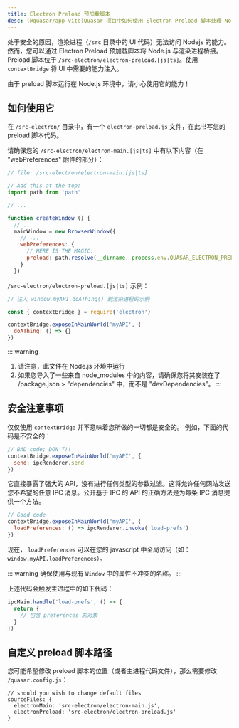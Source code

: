 ```yaml
---
title: Electron Preload 预加载脚本
desc: (@quasar/app-vite)Quasar 项目中如何使用 Electron Preload 脚本处理 Node 集成。
---
```


处于安全的原因，渲染进程（`/src` 目录中的 UI 代码）无法访问 Nodejs 的能力。然而，您可以通过 Electron Preload 预加载脚本将 Node.js 与渲染进程桥接。Preload 脚本位于 `/src-electron/electron-preload.[js|ts]`。使用 `contextBridge` 将 UI 中需要的能力注入。

由于 preload 脚本运行在 Node.js 环境中，请小心使用它的能力！

## 如何使用它
在 `/src-electron/` 目录中，有一个 `electron-preload.js` 文件，在此书写您的 preload 脚本代码。

请确保您的 `/src-electron/electron-main.[js|ts]` 中有以下内容（在 "webPreferences" 附件的部分）：

```js
// file: /src-electron/electron-main.[js|ts]

// Add this at the top:
import path from 'path'

// ...

function createWindow () {
  // ...
  mainWindow = new BrowserWindow({
    // ...
    webPreferences: {
      // HERE IS THE MAGIC:
      preload: path.resolve(__dirname, process.env.QUASAR_ELECTRON_PRELOAD)
    }
  })
```

`/src-electron/electron-preload.[js|ts]` 示例：

```js
// 注入 window.myAPI.doAThing() 到渲染进程的示例

const { contextBridge } = require('electron')

contextBridge.exposeInMainWorld('myAPI', {
  doAThing: () => {}
})
```

::: warning

1. 请注意，此文件在 Node.js 环境中运行
2. 如果您导入了一些来自 node_modules 中的内容，请确保您将其安装在了 /package.json > "dependencies" 中，而不是 "devDependencies"。
:::

## 安全注意事项
仅仅使用 `contextBridge` 并不意味着您所做的一切都是安全的。
例如，下面的代码是不安全的：


```js
// BAD code; DON'T!!
contextBridge.exposeInMainWorld('myAPI', {
  send: ipcRenderer.send
})
```

它直接暴露了强大的 API，没有进行任何类型的参数过滤。这将允许任何网站发送您不希望的任意 IPC 消息。公开基于 IPC 的 API 的正确方法是为每条 IPC 消息提供一个方法。

```js
// Good code
contextBridge.exposeInMainWorld('myAPI', {
  loadPreferences: () => ipcRenderer.invoke('load-prefs')
})
```

现在， `loadPreferences` 可以在您的 javascript 中全局访问（如：`window.myAPI.loadPreferences`）。

::: warning
确保使用与现有 `Window` 中的属性不冲突的名称。
:::

上述代码会触发主进程中的如下代码：

```js
ipcMain.handle('load-prefs', () => {
  return {
    // 包含 preferences 的对象
  }
})
```

## 自定义 preload 脚本路径

您可能希望修改 preload 脚本的位置（或者主进程代码文件），那么需要修改 `/quasar.config.js`：

```
// should you wish to change default files
sourceFiles: {
  electronMain: 'src-electron/electron-main.js',
  electronPreload: 'src-electron/electron-preload.js'
}
```
